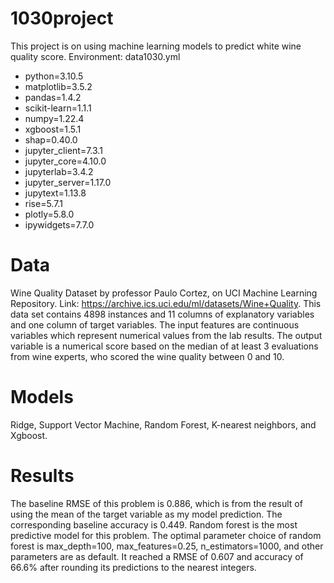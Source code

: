 # 1030project

This project is on using machine learning models to predict white wine quality score. Environment: data1030.yml
- python=3.10.5
- matplotlib=3.5.2
- pandas=1.4.2
- scikit-learn=1.1.1
- numpy=1.22.4
- xgboost=1.5.1
- shap=0.40.0
- jupyter_client=7.3.1
- jupyter_core=4.10.0
- jupyterlab=3.4.2
- jupyter_server=1.17.0
- jupytext=1.13.8
- rise=5.7.1
- plotly=5.8.0
- ipywidgets=7.7.0

# Data

Wine Quality Dataset by professor Paulo Cortez, on UCI Machine Learning Repository. Link: https://archive.ics.uci.edu/ml/datasets/Wine+Quality. This data set contains 4898 instances and 11 columns of explanatory variables and one column of target variables. The input features are continuous variables which represent numerical values from the lab results. The output variable is a numerical score based on the median of at least 3 evaluations from wine experts, who scored the wine quality between 0 and 10.

# Models

Ridge, Support Vector Machine, Random Forest, K-nearest neighbors, and Xgboost. 

# Results

The baseline RMSE of this problem is 0.886, which is from the result of using the mean of the target variable as my model prediction. The corresponding baseline
accuracy is 0.449. Random forest is the most predictive model for this problem. The optimal parameter choice of random forest is max_depth=100, max_features=0.25, n_estimators=1000, and other parameters are as default. It reached a RMSE of 0.607 and accuracy of 66.6% after rounding its predictions to the nearest integers.
